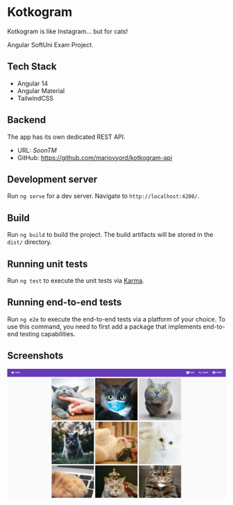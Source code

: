 # Kotkogram

Kotkogram is like Instagram... but for cats!

Angular SoftUni Exam Project.

## Tech Stack

- Angular 14
- Angular Material
- TailwindCSS

## Backend

The app has its own dedicated REST API.

- URL: *SoonTM*
- GitHub: <https://github.com/mariovyord/kotkogram-api>

## Development server

Run `ng serve` for a dev server. Navigate to `http://localhost:4200/`.

## Build

Run `ng build` to build the project. The build artifacts will be stored in the `dist/` directory.

## Running unit tests

Run `ng test` to execute the unit tests via [Karma](https://karma-runner.github.io).

## Running end-to-end tests

Run `ng e2e` to execute the end-to-end tests via a platform of your choice. To use this command, you need to first add a package that implements end-to-end testing capabilities.

## Screenshots

![screenshot - home](./screenshot-home.png)
